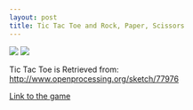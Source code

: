 ```yaml
---
layout: post
title: Tic Tac Toe and Rock, Paper, Scissors
---
```

![](https://1millionmonkeystyping.files.wordpress.com/2013/11/tic-tac-toe-2.jpg)
![](http://images.sciencedaily.com/2013/02/130219161246-large.jpg)


Tic Tac Toe is Retrieved from: http://www.openprocessing.org/sketch/77976




[Link to the game](https://azim228.github.io/animation-games/)
